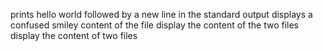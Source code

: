 prints hello world followed by a new line in the standard output
 displays a confused smiley
content of the  file
display the content of the two files
display the content of two files
